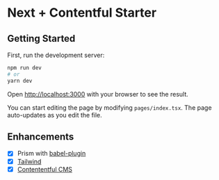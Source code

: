 # Next + Contentful Starter

## Getting Started

First, run the development server:

```bash
npm run dev
# or
yarn dev
```

Open [http://localhost:3000](http://localhost:3000) with your browser to see the result.

You can start editing the page by modifying `pages/index.tsx`. The page auto-updates as you edit the file.


## Enhancements

- [x] Prism with [babel-plugin](https://github.com/mAAdhaTTah/babel-plugin-prismjs)
- [x] [Tailwind](https://tailwind.com)
- [x] [Contententful CMS](https://contentful.com)